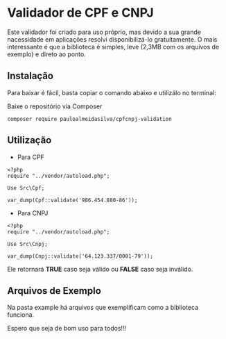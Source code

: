 # Validador de CPF e CNPJ

Este validador foi criado para uso próprio, mas devido a sua grande nacessidade em aplicações resolvi disponibilizá-lo gratuitamente. O mais interessante é que a biblioteca é simples, leve (2,3MB com os arquivos de exemplo) e direto ao ponto.

## Instalação
Para baixar é fácil, basta copiar o comando abaixo e utilizálo no terminal:

Baixe o repositório via Composer
```
composer require pauloalmeidasilva/cpfcnpj-validation
```

## Utilização

* Para CPF 
```
<?php
require "../vendor/autoload.php";

Use Src\Cpf;

var_dump(Cpf::validate('986.454.880-86'));

```

* Para CNPJ
```
<?php
require "../vendor/autoload.php";

Use Src\Cnpj;

var_dump(Cnpj::validate('64.123.337/0001-79'));

```

Ele retornará **TRUE** caso seja válido ou **FALSE** caso seja inválido.

## Arquivos de Exemplo

Na pasta example há arquivos que exemplificam como a biblioteca funciona.

Espero que seja de bom uso para todos!!!